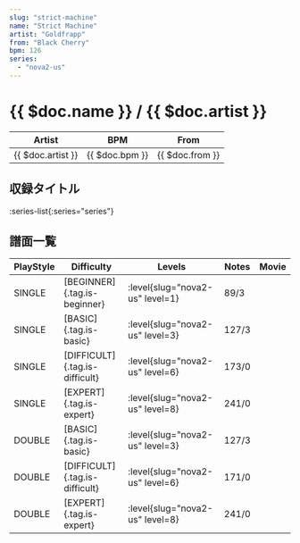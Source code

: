 ```yaml
---
slug: "strict-machine"
name: "Strict Machine"
artist: "Goldfrapp"
from: "Black Cherry"
bpm: 126
series:
  - "nova2-us"
---
```


# {{ $doc.name }} / {{ $doc.artist }}

|Artist|BPM|From|
|------|---|----|
|{{ $doc.artist }}|{{ $doc.bpm }}|{{ $doc.from }}|

## 収録タイトル

:series-list{:series="series"}

## 譜面一覧

|PlayStyle|Difficulty|Levels|Notes|Movie|
|---------|----------|------|-----|-----|
|SINGLE|[BEGINNER]{.tag.is-beginner}|<div class="field is-grouped is-grouped-multiline"> :level{slug="nova2-us" level=1}</div>|89/3||
|SINGLE|[BASIC]{.tag.is-basic}|<div class="field is-grouped is-grouped-multiline"> :level{slug="nova2-us" level=3}</div>|127/3||
|SINGLE|[DIFFICULT]{.tag.is-difficult}|<div class="field is-grouped is-grouped-multiline"> :level{slug="nova2-us" level=6}</div>|173/0||
|SINGLE|[EXPERT]{.tag.is-expert}|<div class="field is-grouped is-grouped-multiline"> :level{slug="nova2-us" level=8}</div>|241/0||
|DOUBLE|[BASIC]{.tag.is-basic}|<div class="field is-grouped is-grouped-multiline"> :level{slug="nova2-us" level=3}</div>|127/3||
|DOUBLE|[DIFFICULT]{.tag.is-difficult}|<div class="field is-grouped is-grouped-multiline"> :level{slug="nova2-us" level=6}</div>|171/0||
|DOUBLE|[EXPERT]{.tag.is-expert}|<div class="field is-grouped is-grouped-multiline"> :level{slug="nova2-us" level=8}</div>|241/0||
